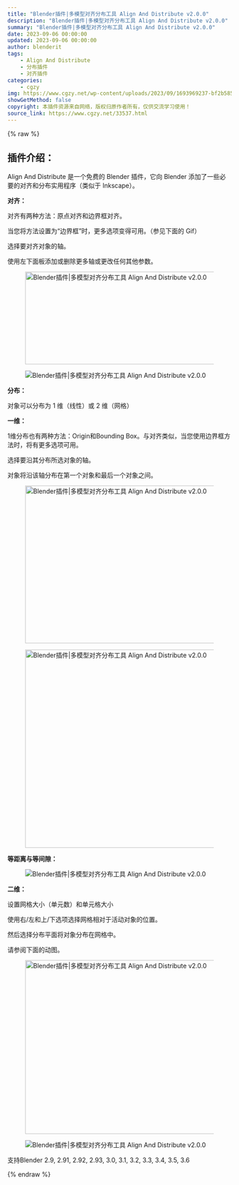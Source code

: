 ```yaml
---
title: "Blender插件|多模型对齐分布工具 Align And Distribute v2.0.0"
description: "Blender插件|多模型对齐分布工具 Align And Distribute v2.0.0"
summary: "Blender插件|多模型对齐分布工具 Align And Distribute v2.0.0"
date: 2023-09-06 00:00:00
updated: 2023-09-06 00:00:00
author: blenderit
tags: 
    - Align And Distribute
    - 分布插件
    - 对齐插件
categories:
    - cgzy
img: https://www.cgzy.net/wp-content/uploads/2023/09/1693969237-bf2b585aaeb7a04.webp
showGetMethod: false
copyright: 本插件资源来自网络，版权归原作者所有，仅供交流学习使用！
source_link: https://www.cgzy.net/33537.html
---
```


{% raw %}
<div class="wp-block-pandastudio-title"><div class="title_style_01"><h2 id="h2-0">插件介绍：</h2></div></div><p class="is-style-text-indent-2em">Align And Distribute 是一个免费的 Blender 插件，它向 Blender 添加了一些必要的对齐和分布实用程序（类似于 Inkscape）。</p><p><strong>对齐：</strong></p><p>对齐有两种方法：原点对齐和边界框对齐。</p><p>当您将方法设置为“边界框”时，更多选项变得可用。（参见下面的 Gif）</p><p>选择要对齐对象的轴。</p><p>使用左下面板添加或删除更多轴或更改任何其他参数。</p><div class="wp-block-image">
<figure class="aligncenter"><img fetchpriority="high" decoding="async" width="731" height="208" src="https://www.cgzy.net/wp-content/uploads/2023/09/1693969243-78805a221a988e7.webp" class="wp-image-33539" title="Blender插件|多模型对齐分布工具 Align And Distribute v2.0.0" alt="Blender插件|多模型对齐分布工具 Align And Distribute v2.0.0"></figure></div><div class="wp-block-image">
<figure class="aligncenter size-large"><img decoding="async" src="https://img.alicdn.com/imgextra/i2/717183932/O1CN01wjZ6wc1euuCnwFUU6_!!717183932.gif" title="Blender插件|多模型对齐分布工具 Align And Distribute v2.0.0" alt="Blender插件|多模型对齐分布工具 Align And Distribute v2.0.0"></figure></div><p><strong>分布：</strong></p><p>对象可以分布为 1 维（线性）或 2 维（网格）</p><p><strong>一维：</strong></p><p>1维分布也有两种方法：Origin和Bounding Box。与对齐类似，当您使用边界框方法时，将有更多选项可用。</p><p>选择要沿其分布所选对象的轴。</p><p>对象将沿该轴分布在第一个对象和最后一个对象之间。</p><div class="wp-block-image is-style-border-round-and-with-shadow">
<figure class="aligncenter"><img decoding="async" width="1249" height="354" src="https://www.cgzy.net/wp-content/uploads/2023/09/1693969243-78805a221a988e7-1.webp" class="wp-image-33540" title="Blender插件|多模型对齐分布工具 Align And Distribute v2.0.0" alt="Blender插件|多模型对齐分布工具 Align And Distribute v2.0.0"></figure></div><div class="wp-block-image is-style-border-round-and-with-shadow">
<figure class="aligncenter"><img decoding="async" width="1252" height="445" src="https://www.cgzy.net/wp-content/uploads/2023/09/1693969243-78805a221a988e7-2.webp" class="wp-image-33543" title="Blender插件|多模型对齐分布工具 Align And Distribute v2.0.0" alt="Blender插件|多模型对齐分布工具 Align And Distribute v2.0.0"></figure></div><p><strong>等距离与等间隙：</strong></p><div class="wp-block-image is-style-border-round-and-with-shadow">
<figure class="aligncenter size-large"><img decoding="async" src="https://img.alicdn.com/imgextra/i3/717183932/O1CN01uZOUn11euuCnwDsiH_!!717183932.gif" title="Blender插件|多模型对齐分布工具 Align And Distribute v2.0.0" alt="Blender插件|多模型对齐分布工具 Align And Distribute v2.0.0"></figure></div><p><strong>二维：</strong></p><p>设置网格大小（单元数）和单元格大小</p><p>使用右/左和上/下选项选择网格相对于活动对象的位置。</p><p>然后选择分布平面将对象分布在网格中。</p><p>请参阅下面的动图。</p><div class="wp-block-image">
<figure class="aligncenter"><img loading="lazy" decoding="async" width="747" height="390" src="https://www.cgzy.net/wp-content/uploads/2023/09/1693969243-78805a221a988e7-3.webp" class="wp-image-33542" title="Blender插件|多模型对齐分布工具 Align And Distribute v2.0.0" alt="Blender插件|多模型对齐分布工具 Align And Distribute v2.0.0"></figure></div><div class="wp-block-image is-style-border-round-and-with-shadow">
<figure class="aligncenter size-large"><img decoding="async" src="https://img.alicdn.com/imgextra/i3/717183932/O1CN01ddmjfI1euuCmtoacZ_!!717183932.gif" title="Blender插件|多模型对齐分布工具 Align And Distribute v2.0.0" alt="Blender插件|多模型对齐分布工具 Align And Distribute v2.0.0"></figure></div><div class="wp-block-pandastudio-tips"><div class="tip success "><p>支持Blender 2.9, 2.91, 2.92, 2.93, 3.0, 3.1, 3.2, 3.3, 3.4, 3.5, 3.6</p>
</div></div>
<div style="display: none">cgzy</div>
{% endraw %}